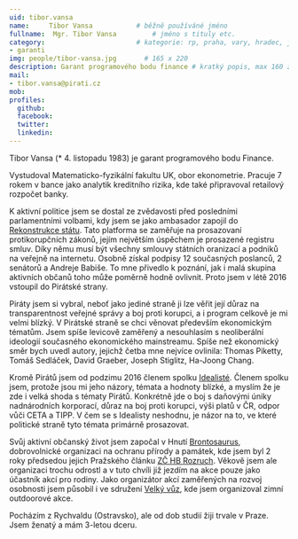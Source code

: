 ```yaml
---
uid: tibor.vansa
name:     Tibor Vansa      		# běžně používáné jméno
fullname:  Mgr. Tibor Vansa   		# jméno s tituly etc.
category:                 		# kategorie: rp, praha, vary, hradec, jmk, senat
- garanti
img: people/tibor-vansa.jpg       # 165 x 220
description: Garant programového bodu finance # kratký popis, max 160 znaků
mail:
- tibor.vansa@pirati.cz
mob:
profiles:
  github:
  facebook:				
  twitter:
  linkedin:
---
```


Tibor Vansa (* 4. listopadu 1983) je garant programového bodu Finance.

Vystudoval Matematicko-fyzikální fakultu UK, obor ekonometrie. Pracuje 7 rokem v bance jako analytik kreditního rizika, kde také připravoval retailový rozpočet banky.

K aktivní politice jsem se dostal ze zvědavosti před posledními parlamentními volbami, kdy jsem se jako ambasador zapojil do [Rekonstrukce státu][rest]. Tato platforma se zaměřuje na prosazovaní protikorupčních zákonů, jejím největším úspěchem je prosazené registru smluv. Díky němu musí být všechny smlouvy státních oranizací a podniků na veřejně na internetu. Osobně získal podpisy 12 současných poslanců, 2 senátorů a Andreje Babiše. To mne přivedlo k poznání, jak i malá skupina aktivních občanů toho může poměrně hodně ovlivnit. Proto jsem v létě 2016 vstoupil do Pirátské strany.

Piráty jsem si vybral, neboť jako jediné straně ji lze věřit její důraz na transparentnost veřejné správy a boj proti korupci, a i program celkově je mi velmi blízký. V Pirátské straně se chci věnovat především ekonomickým tématům. Jsem spíše levicově zaměřený a nesouhlasím s neoliberální ideologií současného ekonomického mainstreamu. Spíše než ekonomický směr bych uvedl autory, jejichž četba mne nejvíce ovlinila: Thomas Piketty, Tomáš Sedláček, David Graeber, Joseph Stiglitz, Ha-Joong Chang.

Kromě Pirátů jsem od podzimu 2016 členem spolku [Idealisté][idealiste]. Členem spolku jsem, protože jsou mi jeho názory, témata a hodnoty blízké, a myslím že je zde i velká shoda s tématy Pirátů. Konkrétně jde o boj s daňovými úniky nadnárodních korporací, důraz na boj proti korupci, výši platů v ČR, odpor vůči CETA a TIPP. V čem se s Idealisty neshodnu, je názor na to, ve které politické straně tyto témata primárně prosazovat.

Svůj aktivní občanský život jsem započal v Hnutí [Brontosaurus][brontosaurus], dobrovolnické organizaci na ochranu přírody a památek, kde jsem byl 2 roky předsedou jejich Pražského článku [ZČ HB Rozruch][rozruch]. Věkově jsem ale organizaci trochu odrostl a v tuto chvíli již jezdím na akce pouze jako účastník akcí pro rodiny. Jako organizátor akcí zaměřených na rozvoj osobnosti jsem působil i ve sdružení [Velký vůz][velkyvuz], kde jsem organizoval zimní outdoorové akce.

Pocházím z Rychvaldu (Ostravsko), ale od dob studií žiji trvale v Praze. Jsem ženatý a mám 3-letou dceru.

[rest]: http://www.rekonstrukcestatu.cz/cs
[idealiste]: idealiste.cz
[brontosaurus]: http://brontosaurus.cz
[rozruch]: http://rozruch.brontosaurus.cz/
[velkyvuz]: http://www.velkyvuz.cz/web/
